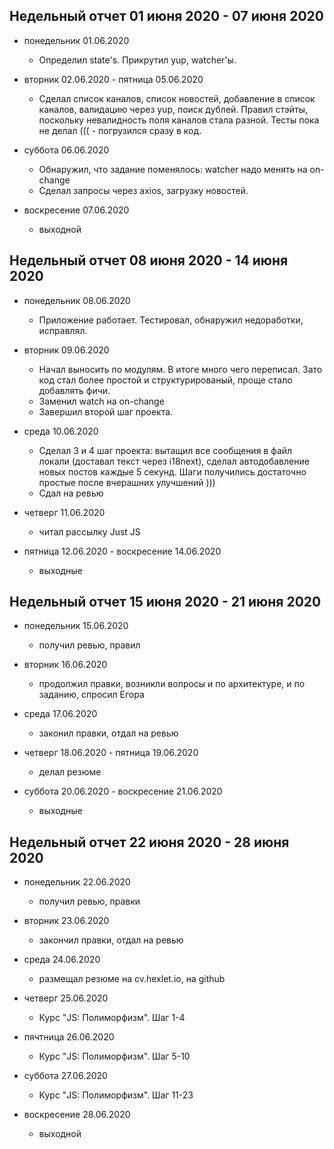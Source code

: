 
## Недельный отчет 01 июня 2020 - 07 июня 2020
* понедельник 01.06.2020
    * Определил state's. Прикрутил yup, watcher'ы.

* вторник 02.06.2020 - пятница 05.06.2020
    * Сделал список каналов, список новостей, добавление в список каналов, валидацию через yup, поиск дублей. Правил стэйты, поскольку невалидность поля каналов стала разной. Тесты пока не делал ((( - погрузился сразу в код.
    
* суббота 06.06.2020
    * Обнаружил, что задание поменялось: watcher надо менять на on-change
    * Сделал запросы через axios, загрузку новостей.

* воскресение 07.06.2020
   * выходной
   
## Недельный отчет 08 июня 2020 - 14 июня 2020
* понедельник 08.06.2020
    * Приложение работает. Тестировал, обнаружил недоработки, исправлял.
    
* вторник 09.06.2020
   * Начал выносить по модулям. В итоге много чего переписал. Зато код стал более простой и структурированый, проще стало добавлять фичи.
   * Заменил watch на on-change
   * Завершил второй шаг проекта.
   
* среда 10.06.2020
   * Сделал 3 и 4 шаг проекта: вытащил все сообщения в файл локали (доставал текст через i18next), сделал автодобавление новых постов каждые 5 секунд. Шаги получились достаточно простые после вчерашних улучшений ))) 
   * Сдал на ревью
   
* четверг 11.06.2020
   * читал рассылку Just JS
   
* пятница 12.06.2020 - воскресение 14.06.2020
   * выходные
   
## Недельный отчет 15 июня 2020 - 21 июня 2020
* понедельник 15.06.2020
   * получил ревью, правил
 
* вторник 16.06.2020
   * продолжил правки, возникли вопросы и по архитектуре, и по заданию, спросил Егора
   
* среда 17.06.2020
   * законил правки, отдал на ревью

* четверг 18.06.2020 - пятница 19.06.2020
   * делал резюме
   
* суббота 20.06.2020 - воскресение 21.06.2020
   * выходные
   
## Недельный отчет 22 июня 2020 - 28 июня 2020
* понедельник 22.06.2020
   * получил ревью, правки
   
* вторник 23.06.2020
   * закончил правки, отдал на ревью
   
* среда 24.06.2020
   * размещал резюме на cv.hexlet.io, на github
   
* четверг 25.06.2020
   * Курс "JS: Полиморфизм". Шаг 1-4
   
* пячтница 26.06.2020
   * Курс "JS: Полиморфизм". Шаг 5-10
   
* суббота 27.06.2020
   * Курс "JS: Полиморфизм". Шаг 11-23
   
* воскресение 28.06.2020
   * выходной
   
